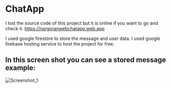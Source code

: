 # ChatApp

I lost the source code of this project but it is online if you want to go and check it.
https://nargoranwebchatapp.web.app

I used google firestore to store the message and user data.
I used google firebase hosting service to host the project for free.


## In this screen shot you can see a stored message example:
![Screenshot_1](https://user-images.githubusercontent.com/69631182/180084752-dad397fa-dfee-48bd-91af-2c1c493e7da6.png)
